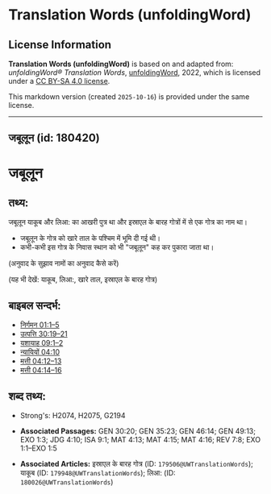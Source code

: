 # Translation Words (unfoldingWord)

## License Information

**Translation Words (unfoldingWord)** is based on and adapted from: _unfoldingWord® Translation Words_, [unfoldingWord](https://unfoldingword.org/utw), 2022, which is licensed under a [CC BY-SA 4.0 license](https://creativecommons.org/licenses/by-sa/4.0/legalcode.en).

This markdown version (created `2025-10-16`) is provided under the same license.



--------------------------------

## जबूलून (id: 180420)

जबूलून
======

तथ्य:
-----

जबूलून याकूब और लिआ: का आखरी पुत्र था और इस्राएल के बारह गोत्रों में से एक गोत्र का नाम था।

* जबूलून के गोत्र को खारे ताल के पश्चिम में भूमि दी गई थी।
* कभी\-कभी इस गोत्र के निवास स्थान को भी "जबूलून" कह कर पुकारा जाता था।

(अनुवाद के सुझाव नामों का अनुवाद कैसे करें)

(यह भी देखें: याकूब, लिआ:, खारे ताल, इस्राएल के बारह गोत्र)

बाइबल सन्दर्भ:
--------------

* [निर्गमन 01:1–5](https://ref.ly/Exod1:1-Exod1:5)
* [उत्पत्ति 30:19–21](https://ref.ly/Gen30:19-Gen30:21)
* [यशायाह 09:1–2](https://ref.ly/Isa9:1-Isa9:2)
* [न्यायियों 04:10](https://ref.ly/Judg4:10)
* [मत्ती 04:12–13](https://ref.ly/Matt4:12-Matt4:13)
* [मत्ती 04:14–16](https://ref.ly/Matt4:14-Matt4:16)

शब्द तथ्य:
----------

* Strong's: H2074, H2075, G2194

* **Associated Passages:** GEN 30:20; GEN 35:23; GEN 46:14; GEN 49:13; EXO 1:3; JDG 4:10; ISA 9:1; MAT 4:13; MAT 4:15; MAT 4:16; REV 7:8; EXO 1:1–EXO 1:5
* **Associated Articles:** इस्राएल के बारह गोत्र (ID: `179506@UWTranslationWords`); याकूब (ID: `179948@UWTranslationWords`); लिआ: (ID: `180026@UWTranslationWords`)

